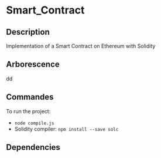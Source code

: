 # Smart_Contract

## Description

Implementation of a Smart Contract on Ethereum with Solidity


## Arborescence

dd


## Commandes

To run the project:

- `node compile.js`
- Solidity compiler:  `npm install --save solc`

## Dependencies
